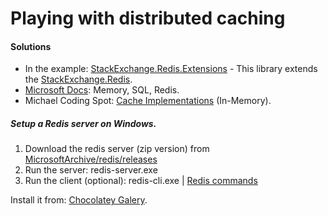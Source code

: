 # Playing with distributed caching

#### Solutions

- In the example: [StackExchange.Redis.Extensions](https://github.com/imperugo/StackExchange.Redis.Extensions) - This library extends the [StackExchange.Redis](https://github.com/StackExchange/StackExchange.Redis).
- [Microsoft Docs](https://docs.microsoft.com/en-us/aspnet/core/performance/caching/distributed?view=aspnetcore-3.0): Memory, SQL, Redis.
- Michael Coding Spot: [Cache Implementations](https://michaelscodingspot.com/cache-implementations-in-csharp-net/) (In-Memory).

##### Setup a Redis server on Windows.

1. Download the redis server (zip version) from [MicrosoftArchive/redis/releases](https://github.com/MicrosoftArchive/redis/releases)
2. Run the server: redis-server.exe
3. Run the client (optional): redis-cli.exe | [Redis commands](https://redis.io/commands)

Install it from: [Chocolatey Galery](https://chocolatey.org/packages/redis-64).
